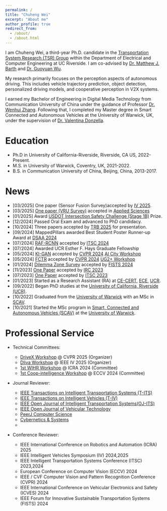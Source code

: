 ```yaml
---
permalink: /
title: "Chuheng Wei"
excerpt: "About me"
author_profile: true
redirect_from: 
  - /about/
  - /about.html
---
```


I am Chuheng Wei, a third-year Ph.D. candidate in the [Transportation System Research (TSR) Group](https://www.cert.ucr.edu/transportation-systems-vehicle-infrastructure-interaction) within the Department of Electrical and Computer Engineering at UC Riverside. I am co-advised by [Dr. Matthew J. Barth](https://intra.ece.ucr.edu/~barth/?_gl=1%2Atxlm05%2A_ga%2AMTIxMTU1MDMyMy4xNjkzOTQ5OTQ0%2A_ga_S8BZQKWST2%2AMTcwMzkzMDI1My41Mi4xLjE3MDM5MzAzMDIuMC4wLjA.%2A_ga_Z1RGSBHBF7%2AMTcwMzkzMDI1My41Mi4xLjE3MDM5MzAzMDIuMC4wLjA.) and [Dr. Guoyuan Wu](https://profiles.ucr.edu/app/home/profile/guoyuanw).

My research primarily focuses on the perception aspects of autonomous driving. This includes vehicle trajectory prediction, object detection, personalized driving models, and cooperative perception in V2X systems. 

I earned my Bachelor of Engineering in Digital Media Technology from Communication University of China under the guidance of Professor [Dr. Wenhui Zhang](https://ices.cuc.edu.cn/2019/1014/c5332a142078/pagem.htm). Following that, I completed my Master degree in Smart Connected and Autonomous Vehicles at the University of Warwick, UK, under the supervision of [Dr. Valentina Donzella](https://warwick.ac.uk/fac/sci/wmg/about/our-people/profile?wmgid=1224).



Education
======
* Ph.D in University of California-Riverside, Riverside, CA US, 2022-Present.
* M.S. in University of Warwick, Coventry, UK, 2021-2022.
* B.S. in Communication University of China, Beijing, China, 2013-2017.


News
======
- [03/2025] One paper (Sensor Fusion Survey)accepted by [IV 2025](https://ieee-iv.org/2025/).
- [03/2025] [One paper (VRU Survey)](https://www.mdpi.com/2076-3417/15/7/3797) accepted in [Applied Sciences](https://www.mdpi.com/journal/applsci) 
- [01/2025] Award [USDOT Intersection Safety Challenge (Stage 1B)](https://its.dot.gov/isc/) Prize.
- [12/2024] Passed Oral Exam and advanced to PhD candidacy.
- [10/2024] Three papers accepted by [TRB 2025](https://trb-annual-meeting.nationalacademies.org/) for presentation.  
- [09/2024] MappedPillars awarded Best Student Poster Runner-up Award at [DSAA 2024](https://dsaa2024.dsaa.co/)
- [07/2024] [RAF-RCNN](https://ieeexplore.ieee.org/abstract/document/10920096) accepted by [ITSC 2024](https://ieee-itsc.org/2024/)
- [07/2024] Awarded UCR Esther F. Hays Graduate Fellowship
- [05/2024] [KI-GAN](https://openaccess.thecvf.com/content/CVPR2024W/AICity/html/Wei_KI-GAN_Knowledge-Informed_Generative_Adversarial_Networks_for_Enhanced_Multi-Vehicle_Trajectory_Forecasting_CVPRW_2024_paper.html) accepted by [CVPR 2024](https://cvpr.thecvf.com/Conferences/2024) [AI City Workshop](https://www.aicitychallenge.org/)
- [05/2024] [FCTR](https://openaccess.thecvf.com/content/CVPR2024W/UG2/html/Wei_Feature_Corrective_Transfer_Learning_End-to-End_Solutions_to_Object_Detection_in_CVPRW_2024_paper.html) accepted by [CVPR 2024](https://cvpr.thecvf.com/Conferences/2024) [UG2+ Workshop](https://cvpr2024ug2challenge.github.io/)
- [01/2024] [Dilemma Zone Survey](https://ieeexplore.ieee.org/abstract/document/10485546) accepted by [FISTS 2024](https://2023.ieee-itsc.org/)
- [11/2023] [One Paper](https://ieeexplore.ieee.org/abstract/document/10473585) accepted by [IRC 2023](https://www.ieee-irc.org/)
- [07/2023] [One Paper](https://ieeexplore.ieee.org/abstract/document/10422473) accepted by [ITSC 2023](https://2023.ieee-itsc.org/)
- [01/2023] Started as a Research Assistant (RA) at [CE-CERT](https://www.cert.ucr.edu/), [ECE](https://www.ece.ucr.edu/), [UCR](https://www.ucr.edu/).
- [09/2022] Began PhD studies at the [University of California, Riverside (UCR)](https://www.ucr.edu/).
- [10/2022] Graduated from the [University of Warwick](https://warwick.ac.uk/) with an MSc in [SCAV](https://warwick.ac.uk/fac/sci/wmg/study/masters-degrees/connected-autonomous-vehicles/).
- [10/2021] Started the MSc program in [Smart, Connected and Autonomous Vehicles (SCAV)](https://warwick.ac.uk/fac/sci/wmg/study/masters-degrees/connected-autonomous-vehicles/) at the [University of Warwick](https://warwick.ac.uk/).

Professional Service
======


- Technical Committees:
  - [DriveX Workshop](https://drivex-workshop.github.io/) @ CVPR 2025 (Organizer)
  - [Dliva Workshop](https://dliva-workshop.github.io/) @ IEEE IV 2025 (Organizer)
  - [1st WIHR Workshop](https://icrawearable.github.io/) @ ICRA 2024 (Committee)
  - [1st Coop-intelligence Workshop](https://coop-intelligence.github.io/) @ ECCV 2024 (Committee)

  
- Journal Reviewer:
  - [IEEE Transactions on Intelligent Transportation Systems (T-ITS)](https://ieee-itss.org/pub/t-its/)
  - [IEEE Transactions on Intelligent Vehicles (T-IV)](https://ieee-itss.org/pub/t-iv/)
  - [IEEE Open Journal of Intelligent Transportation Systems(OJ-ITS)](https://ieee-itss.org/pub/oj-its/)
  - [IEEE Open Journal of Vehicular Technology](https://ieeexplore.ieee.org/xpl/RecentIssue.jsp?punumber=8782711)
  - [PeerJ Computer Science](https://peerj.com/computer-science/)
  - [Cybernetics & Systems](https://www.tandfonline.com/journals/ucbs20)
  - 
- Conference Reviewer:
  - IEEE International Conference on Robotics and Automation (ICRA) 2025
  - IEEE Intelligent Vehicles Symposium (IV) 2024,2025
  - IEEE Intelligent Transportation Systems Conference (ITSC) 2023,2024
  - European Conference on Computer Vision (ECCV) 2024 
  - IEEE / CVF Computer Vision and Pattern Recognition Conference (CVPR) 2024
  - IEEE International Conference on Vehicular Electronics and Safety (ICVES) 2024
  - IEEE Forum for Innovative Sustainable Transportation Systems (FISTS) 2024

[//]: # (Site-wide configuration)






